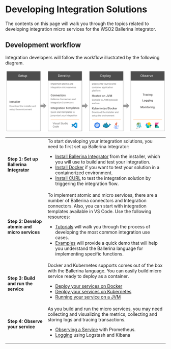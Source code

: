 # Developing Integration Solutions

The contents on this page will walk you through the topics related to developing integration micro services for the WSO2 Ballerina Integrator.

## Development workflow

Integration developers will follow the workflow illustrated by the following diagram.

![developer workflow](../assets/img/ballerina-integrator-developer-workflow.svg)

<table>
	<tr>
		<td><b>Step 1: Set up Ballerina Integrator</b></td>
		<td>
			To start developing your integration solutions, you need to first set up Ballerina Integrator:
			<ul>
				<li> <a href="https://wso2.com/integration/">Install Ballerina Integrator</a> from the installer, which you will use to build and test your integration.</li>
				<li><a href="https://www.docker.com/">Install Docker</a> if you want to test your solution in a containerized environment.</li>
				<li><a href="https://curl.haxx.se/">Install CURL</a> to test the integration solution by triggering the integration flow.</li>
			</ul>
		</td>
	</tr>
	<tr>
		<td><b>Step 2: Develop atomic and micro services</b></td>
		<td>
			To implement atomic and micro services, there are a number of Ballerina connectors and Integration connectors. Also, you can start with integration templates available in VS Code. Use the following resources:
			<ul>
				<li>
					<a href="../../learn/use-cases">Tutorials</a> will walk you through the process of developing the most common integration use cases.
				</li>
				<li>
					<a href="../../learn/examples">Examples</a> will provide a quick demo that will help you understand the Ballerina language for implementing specific functions.
				</li>
			</ul>
		</td>
	</tr>
	<tr>
		<td><b>Step 3: Build and run the service</b></td>
		<td>
		    Docker and Kubernetes supports comes out of the box with the Ballerina language. You can easily build micro service ready to deploy as a container.
			<ul>
				<li><a href="../../develop/deploy-on-docker">Deploy your services on Docker</a></li>
				<li><a href="../../develop/deploy-on-kubernetes">Deploy your services on Kubernetes</a></li>
				<li><a href="../../develop/running-on-jvm">Running your service on a JVM</a></li>
			</ul>
		</td>
	</tr>
	<tr>
		<td><b>Step 4: Observe your service</b></td>
		<td>
			As you build and run the micro services, you may need collecting and visualizing the metrics, collecting and storing logs and tracing transactions.
			<ul>
				<li>
					<a href="../../observability/observing-a-service">Observing a Service</a> with Prometheus.
				</li>
				<li>
					<a href="../../observability/logstash-kibana">Logging</a> using Logstash and Kibana
				</li>
			</ul>
		</td>
	</tr>
</table>
